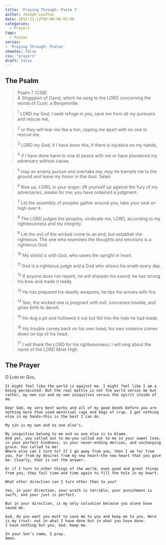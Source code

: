 ```yaml
---
title: 'Praying Through: Psalm 7'
author: Joseph Louthan
date: 2012-11-13T00:00:00-05:00
categories:
  - Prayers
tags:
  - Psalms
series:
- 'Praying Through: Psalms'
showtoc: false
css: "prayers"
draft: false
---
```

## The Psalm

>Psalm 7 (CSB)  
><sup></sup> A Shiggaion of David, which he sang to the LORD concerning the words of Cush, a Benjaminite. 

><sup>1</sup> LORD my God, I seek refuge in you; save me from all my pursuers and rescue me, 

><sup>2</sup> or they will tear me like a lion, ripping me apart with no one to rescue me. 

><sup>3</sup> LORD my God, if I have done this, if there is injustice on my hands, 

><sup>4</sup> if I have done harm to one at peace with me or have plundered my adversary without cause, 

><sup>5</sup> may an enemy pursue and overtake me; may he trample me to the ground and leave my honor in the dust. Selah 

><sup>6</sup> Rise up, LORD, in your anger; lift yourself up against the fury of my adversaries; awake for me; you have ordained a judgment. 

><sup>7</sup> Let the assembly of peoples gather around you; take your seat on high over it. 

><sup>8</sup> The LORD judges the peoples; vindicate me, LORD, according to my righteousness and my integrity. 

><sup>9</sup> Let the evil of the wicked come to an end, but establish the righteous. The one who examines the thoughts and emotions is a righteous God. 

><sup>10</sup> My shield is with God, who saves the upright in heart. 

><sup>11</sup> God is a righteous judge and a God who shows his wrath every day. 

><sup>12</sup> If anyone does not repent, he will sharpen his sword; he has strung his bow and made it ready. 

><sup>13</sup> He has prepared his deadly weapons; he tips his arrows with fire. 

><sup>14</sup> See, the wicked one is pregnant with evil, conceives trouble, and gives birth to deceit. 

><sup>15</sup> He dug a pit and hollowed it out but fell into the hole he had made. 

><sup>16</sup> His trouble comes back on his own head; his own violence comes down on top of his head. 

><sup>17</sup> I will thank the LORD for his righteousness; I will sing about the name of the LORD Most High.

## The Prayer

<div style="font-variant: small-caps;">
  O Lord my God,
</div>

```text
It might feel like the world is against me. I might feel like I am a being persecuted. But the real battle is not the world versus me but rather, my own sin and my own iniquities versus the spirit inside of me.

Dear God, my very best works and all of my good deeds before you are nothing more than used menstrual rags and bags of crap. I got nothing else in my hands—this is the best I can do.

My sin is my own and no one else’s.

My iniquities belong to me and no one else is to blame.
And yet, you called out to me—you called out to me in your sweet love, in your perfect kindness, in your never-ending mercies, and unchanging grace. You called to me!
Where else can I turn to? If I go away from you, then I am far from you. Far from my desires from my new heart—the new heart that you gave me. Clearly, that is not the answer.

Or if I turn to other things of the world, even good and great things from you, they fail time and time again to fill the hole in my heart.

What other direction can I turn other than to you?

Yes, in your direction, your wrath is terrible, your punishment is swift, and your just is perfect.

But in your direction, is my only salvation because you alone have saved me.

God, do you want you must to save me to you and keep me to you. Here is my trust: not in what I have done but in what you have done.
I have nothing but you, God. Keep me.

In your Son’s name, I pray.
Amen.
```
